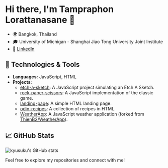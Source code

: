 # Hi there, I'm Tampraphon Lorattanasane 👋

- 🌍 Bangkok, Thailand
- 🎓 University of Michigan - Shanghai Jiao Tong University Joint Institute
- 💼 [LinkedIn](https://www.linkedin.com/in/tampraphon-lorattanasane)

## 🔧 Technologies & Tools

- **Languages:** JavaScript, HTML
- **Projects:**
  - [etch-a-sketch](https://github.com/kyusuku/etch-a-sketch): A JavaScript project simulating an Etch A Sketch.
  - [rock-paper-scissors](https://github.com/kyusuku/rock-paper-scissors): A JavaScript implementation of the classic game.
  - [landing-page](https://github.com/kyusuku/landing-page): A simple HTML landing page.
  - [odin-recipes](https://github.com/kyusuku/odin-recipes): A collection of recipes in HTML.
  - [WeatherApp](https://github.com/kyusuku/WeatherApp): A JavaScript weather application (forked from [ThienB2/WeatherApp](https://github.com/ThienB2/WeatherApp)).

## 📈 GitHub Stats

![kyusuku's GitHub stats](https://github-readme-stats.vercel.app/api?username=kyusuku&show_icons=true&theme=radical)

Feel free to explore my repositories and connect with me!
